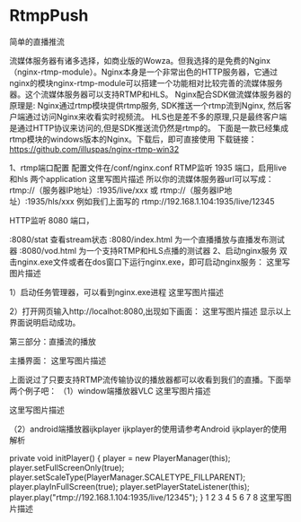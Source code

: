 # RtmpPush
简单的直播推流


流媒体服务器有诸多选择，如商业版的Wowza。但我选择的是免费的Nginx（nginx-rtmp-module）。Nginx本身是一个非常出色的HTTP服务器，它通过nginx的模块nginx-rtmp-module可以搭建一个功能相对比较完善的流媒体服务器。这个流媒体服务器可以支持RTMP和HLS。 Nginx配合SDK做流媒体服务器的原理是: Nginx通过rtmp模块提供rtmp服务, SDK推送一个rtmp流到Nginx, 然后客户端通过访问Nginx来收看实时视频流。 HLS也是差不多的原理,只是最终客户端是通过HTTP协议来访问的,但是SDK推送流仍然是rtmp的。 下面是一款已经集成rtmp模块的windows版本的Nginx。下载后，即可直接使用 下载链接：https://github.com/illuspas/nginx-rtmp-win32

1、rtmp端口配置 配置文件在/conf/nginx.conf RTMP监听 1935 端口，启用live 和hls 两个application 这里写图片描述 所以你的流媒体服务器url可以写成：rtmp://（服务器IP地址）:1935/live/xxx 或 rtmp://（服务器IP地址）:1935/hls/xxx 例如我们上面写的 rtmp://192.168.1.104:1935/live/12345

HTTP监听 8080 端口，

:8080/stat 查看stream状态 :8080/index.html 为一个直播播放与直播发布测试器 :8080/vod.html 为一个支持RTMP和HLS点播的测试器 2、启动nginx服务 双击nginx.exe文件或者在dos窗口下运行nginx.exe，即可启动nginx服务： 这里写图片描述

1）启动任务管理器，可以看到nginx.exe进程 这里写图片描述

2）打开网页输入http://localhot:8080,出现如下画面： 这里写图片描述 显示以上界面说明启动成功。

第三部分：直播流的播放

主播界面： 这里写图片描述

上面说过了只要支持RTMP流传输协议的播放器都可以收看到我们的直播。下面举两个例子吧： （1）window端播放器VLC 这里写图片描述

这里写图片描述

（2）android端播放器ijkplayer ijkplayer的使用请参考Android ijkplayer的使用解析

private void initPlayer() {
    player = new PlayerManager(this);
    player.setFullScreenOnly(true);
    player.setScaleType(PlayerManager.SCALETYPE_FILLPARENT);
    player.playInFullScreen(true);
    player.setPlayerStateListener(this);
    player.play("rtmp://192.168.1.104:1935/live/12345");
}
1 2 3 4 5 6 7 8 这里写图片描述
